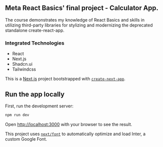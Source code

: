 <h2> Meta React Basics' final project - Calculator App. </h2>
<p> The course demonstrates my knowledge of React Basics and skills in utilizing third-party libraries for stylizing and modernizing the deprecated standalone create-react-app.</p>
<h3> Integrated Technologies </h3>
<ul>
  <li>React</li>
  <li>Next.js</li>
  <li>Shadcn.ui</li>
  <li>Tailwindcss</li>
</ul>


This is a [Next.js](https://nextjs.org/) project bootstrapped with [`create-next-app`](https://github.com/vercel/next.js/tree/canary/packages/create-next-app).

## Run the app locally
First, run the development server:

```bash
npm run dev
```

Open [http://localhost:3000](http://localhost:3000) with your browser to see the result.

This project uses [`next/font`](https://nextjs.org/docs/basic-features/font-optimization) to automatically optimize and load Inter, a custom Google Font.
